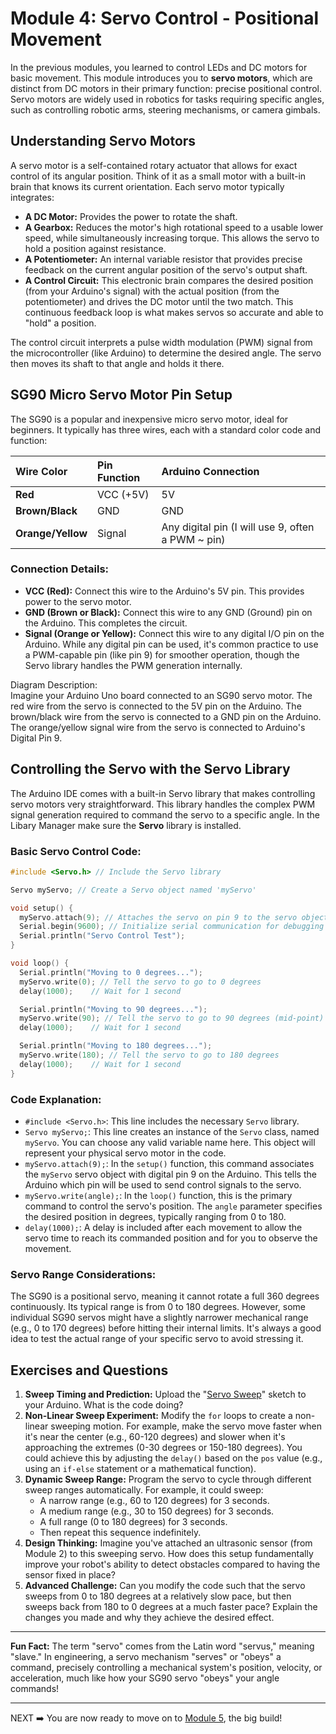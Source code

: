 # **Module 4: Servo Control \- Positional Movement**

In the previous modules, you learned to control LEDs and DC motors for basic movement. This module introduces you to **servo motors**, which are distinct from DC motors in their primary function: precise positional control. Servo motors are widely used in robotics for tasks requiring specific angles, such as controlling robotic arms, steering mechanisms, or camera gimbals.

## **Understanding Servo Motors**
A servo motor is a self-contained rotary actuator that allows for exact control of its angular position. Think of it as a small motor with a built-in brain that knows its current orientation. Each servo motor typically integrates:

* **A DC Motor:** Provides the power to rotate the shaft.
* **A Gearbox:** Reduces the motor's high rotational speed to a usable lower speed, while simultaneously increasing torque. This allows the servo to hold a position against resistance.
* **A Potentiometer:** An internal variable resistor that provides precise feedback on the current angular position of the servo's output shaft.
* **A Control Circuit:** This electronic brain compares the desired position (from your Arduino's signal) with the actual position (from the potentiometer) and drives the DC motor until the two match. This continuous feedback loop is what makes servos so accurate and able to "hold" a position.


The control circuit interprets a pulse width modulation (PWM) signal from the microcontroller (like Arduino) to determine the desired angle. The servo then moves its shaft to that angle and holds it there.

## **SG90 Micro Servo Motor Pin Setup**

The SG90 is a popular and inexpensive micro servo motor, ideal for beginners. It typically has three wires, each with a standard color code and function:

| Wire Color | Pin Function | Arduino Connection |
| :---- | :---- | :---- |
| **Red** | VCC (+5V) | 5V |
| **Brown/Black** | GND | GND |
| **Orange/Yellow** | Signal | Any digital pin (I will use 9, often a PWM ~ pin) |

### **Connection Details:**

* **VCC (Red):** Connect this wire to the Arduino's 5V pin. This provides power to the servo motor.  
* **GND (Brown or Black):** Connect this wire to any GND (Ground) pin on the Arduino. This completes the circuit.  
* **Signal (Orange or Yellow):** Connect this wire to any digital I/O pin on the Arduino. While any digital pin can be used, it's common practice to use a PWM-capable pin (like pin 9\) for smoother operation, though the Servo library handles the PWM generation internally.

Diagram Description:  
Imagine your Arduino Uno board connected to an SG90 servo motor. The red wire from the servo is connected to the 5V pin on the Arduino. The brown/black wire from the servo is connected to a GND pin on the Arduino. The orange/yellow signal wire from the servo is connected to Arduino's Digital Pin 9\.

## **Controlling the Servo with the Servo Library**

The Arduino IDE comes with a built-in Servo library that makes controlling servo motors very straightforward. This library handles the complex PWM signal generation required to command the servo to a specific angle. In the Libary Manager make sure the **Servo** library is installed.

### **Basic Servo Control Code:**

```cpp
#include <Servo.h> // Include the Servo library

Servo myServo; // Create a Servo object named 'myServo'

void setup() {
  myServo.attach(9); // Attaches the servo on pin 9 to the servo object
  Serial.begin(9600); // Initialize serial communication for debugging
  Serial.println("Servo Control Test");
}

void loop() {
  Serial.println("Moving to 0 degrees...");
  myServo.write(0); // Tell the servo to go to 0 degrees
  delay(1000);    // Wait for 1 second

  Serial.println("Moving to 90 degrees...");
  myServo.write(90); // Tell the servo to go to 90 degrees (mid-point)
  delay(1000);    // Wait for 1 second

  Serial.println("Moving to 180 degrees...");
  myServo.write(180); // Tell the servo to go to 180 degrees
  delay(1000);    // Wait for 1 second
}
```

### **Code Explanation:**

* `#include <Servo.h>`: This line includes the necessary `Servo` library.
* `Servo myServo;`: This line creates an instance of the `Servo` class, named `myServo`. You can choose any valid variable name here. This object will represent your physical servo motor in the code.
* `myServo.attach(9);`: In the `setup()` function, this command associates the `myServo` servo object with digital pin 9 on the Arduino. This tells the Arduino which pin will be used to send control signals to the servo.
* `myServo.write(angle);`: In the `loop()` function, this is the primary command to control the servo's position. The `angle` parameter specifies the desired position in degrees, typically ranging from 0 to 180.
* `delay(1000);`: A delay is included after each movement to allow the servo time to reach its commanded position and for you to observe the movement.

### **Servo Range Considerations:**

The SG90 is a positional servo, meaning it cannot rotate a full 360 degrees continuously. Its typical range is from 0 to 180 degrees. However, some individual SG90 servos might have a slightly narrower mechanical range (e.g., 0 to 170 degrees) before hitting their internal limits. It's always a good idea to test the actual range of your specific servo to avoid stressing it.

## Exercises and Questions

1.  **Sweep Timing and Prediction:** Upload the "[Servo Sweep](./sketches/4_sweep.ino)" sketch to your Arduino. What is the code doing?
2.  **Non-Linear Sweep Experiment:** Modify the `for` loops to create a non-linear sweeping motion. For example, make the servo move faster when it's near the center (e.g., 60-120 degrees) and slower when it's approaching the extremes (0-30 degrees or 150-180 degrees). You could achieve this by adjusting the `delay()` based on the `pos` value (e.g., using an `if-else` statement or a mathematical function).
3.  **Dynamic Sweep Range:** Program the servo to cycle through different sweep ranges automatically. For example, it could sweep:
    * A narrow range (e.g., 60 to 120 degrees) for 3 seconds.
    * A medium range (e.g., 30 to 150 degrees) for 3 seconds.
    * A full range (0 to 180 degrees) for 3 seconds.
    * Then repeat this sequence indefinitely.
4.  **Design Thinking:** Imagine you've attached an ultrasonic sensor (from Module 2) to this sweeping servo. How does this setup fundamentally improve your robot's ability to detect obstacles compared to having the sensor fixed in place? 
5.  **Advanced Challenge:** Can you modify the code such that the servo sweeps from 0 to 180 degrees at a relatively slow pace, but then sweeps back from 180 to 0 degrees at a much faster pace? Explain the changes you made and why they achieve the desired effect.
---

**Fun Fact:** The term "servo" comes from the Latin word "servus," meaning "slave." In engineering, a servo mechanism "serves" or "obeys" a command, precisely controlling a mechanical system's position, velocity, or acceleration, much like how your SG90 servo "obeys" your angle commands!

---
NEXT ➡️ You are now ready to move on to [Module 5](./module_05.md), the big build!
